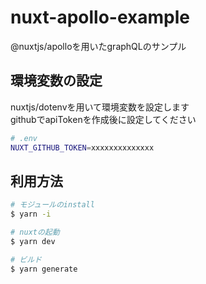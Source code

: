# nuxt-apollo-example

@nuxtjs/apolloを用いたgraphQLのサンプル

## 環境変数の設定

nuxtjs/dotenvを用いて環境変数を設定します   
githubでapiTokenを作成後に設定してください

``` bash
# .env
NUXT_GITHUB_TOKEN=xxxxxxxxxxxxxx
```

## 利用方法

``` bash
# モジュールのinstall
$ yarn -i

# nuxtの起動
$ yarn dev

# ビルド
$ yarn generate
```

